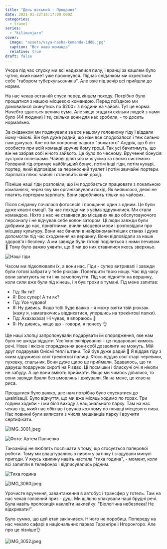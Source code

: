 ```yaml
---
title: "День восьмий - Прощання"
date: 2021-01-22T18:17:00.000Z
categories:
  - travel
series:
  - "kilimanjaro"
cover:
  image: "assets/vsya-nasha-komanda-1dd8.jpg"
  caption: "Вся наша команда"
  relative: true
draft: false
---
```


Учора під час спуску ми всі надихалися пилу, і вранці за кашлем було чутно, який намет уже прокинувся. Підчас сніданком ми охрестили себе "табором туберкульозників". Але вже під вечір всі прийшли до норми.

На нас чекав останній спуск перед кінцем походу. Потрібно було прощатися з нашою місцевою командою. Перед поїздкою ми домовилися скинутись по $200+ з людини на чайові. Тут це норма. Начебто здається велика сума. Але якщо згадати скільки людей з нами було (44 людини) і те, скільки вони для нас зробили, - то досить нормально.

За сніданком ми подякували за все нашому головному гіду і віддали йому чайові. Він був дуже радий, що нам все сподобалося і теж сильно нам дякував. Але потім попросив нашого "вожатого" Андрія, що б він особисто при всій команді вручив йому гроші. Так усі бачитимуть, що він не забрав собі нічого зайвого. Це було по чесному. Вручення бонусів зустріли оплесками. Чайові діляться між усіма за своєю системою. Головний гід отримує найбільший бонус, потім інші гіди, потім кухарі, портер, який відповідає за переносний туалет і потім звичайні портери. Зарплата плюс чайові і становить їхній дохід.

Пізніше наші гіди розповіли, що їм подобається працювати з локальною компанією, через яку ми організовували похід. Як виявилося, деякі не платять портерам зарплату. Вони заробляють тільки на чайових.

Після сніданку почалася фотосесія і прощання один з одним. Це були дуже класні емоції. За час походу ми з усіма здружилися. Ми стали командою. Ніхто з нас не ставився до місцевих як до обслуговуючого персоналу і не відчував себе колонізатором. Ці люди завжди були добрими до нас, привітними, вчили місцевої мови і розповідали про місцеву культуру. Вони нас бачили в найрізноманітніших станах і дуже допомогли під час сходження на вершину. Вони відповідали за наше здоров'я і безпеку. А ми завжди були готові поділиться з ними печивом 🙂 Тому було важко уявити, що б ми до них ставилися якось зверхньо.

![Наші гіди](assets/nashi-gidi-ded1.jpg "Наші гіди")

Часом ми підколювали їх, а вони нас. Гіди - супер витривалі і завжди були готові забрати у тебе рюкзак. Полегшити твою ношу. Час від часу вони запитують як ти і як самопочуття. Під час підняття на вершину, коли сили вже були під кінець, і я був трохи в тумані. Гід мене запитав:

- Гід: Як ти?
- Я: Все супер! А ти як?
- Гід: Усе чудово!
- Я: Ну дивись. Якщо тобі буде важко - я можу взяти твій рюкзак. (кажу я, намагаючись віддихатися, упершись на трекінгові палки).
- Гід: Ахахахаха) Ні чувак, я впораюсь 🙂
- Я: Ну дивись, якщо що - говори, я понесу 👌

Ще наші хлопці запропонували подарувати їм спорядження, яке нам було не шкода віддати. Усе їхнє екіпірування - це подаровані кимось речі. Нове і якісне спорядження вони собі дозволити не можуть. Мій друг подарував Онісмі теплі штани. Той був дуже радий 🙂 Я віддав гіду з яким здружився свої трекінгові палиці. Хтось віддав свої старі черевики, пуховку, спальник. Вони дуже щиро це приймали. Здавалось, що ти даруєш подарунок сироті на Різдво. Ці посмішки і блискучі очі я ніколи не забуду. А ще вони вміють приймати. Якщо ми чимось ділилися, то вони завжди брали без вмовлянь і дякували. Як на мене, це класна риса.

Прощатися було важко, але нам потрібно було спускатися до цивілізації. Було відчуття, що ми вже місяць ходимо по горах. Три години ходьби - і ми біля виходу з національного парку. Там на нас чекав гід, який нас обігнав і вручав кожному по пляшці місцевого пива. Нас повинні були виписати з числа мешканців парку і вручити сертифікати.

![IMG_3001.jpeg](assets/img-3001-1e11.jpg)

![Фото: Артем Панченко](assets/foto-artem-panchenko-8964.jpg "Фото: Артем Панченко")

Танзанійці не люблять поспішати в тому, що стосується паперової роботи. Тому ми влаштувались з пивом у затінку і згадували минулі пригоди. У якусь хвилину навіть настала "тиха година", - момент, коли всі залипли в телефонах і відписувались рідним.

![Тиха година](assets/tiha-godina-d883.jpg "Тиха година")

![IMG_3060.jpeg](assets/img-3060-0e35.jpg)

Урочисте вручення, завантаження в автобус і трансфер у готель. Там на нас чекав головний приз - душ. Ми щільно упакували наші брудні речі. Була навіть пропозиція наклеїти наклейку: "Біологічна небезпека! Не відкривати!".

Було сумно, що цей етап закінчився. Нічого не поробиш. Попереду на нас чекало сафарі в національних парках Тарангіре і Нгоронгоро. Але про це пізніше👌

![IMG_3052.jpeg](assets/img-3052-b34a.jpg)
